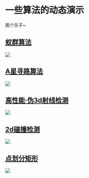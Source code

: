 # 一些算法的动态演示

图个乐子~

## [蚁群算法](/蚁群算法_py)
[![](https://tupian.li/images/2022/04/09/GIF-2022-4-9-11-07-20.gif)](/蚁群算法_py)

## [A星寻路算法](/A星寻路_cpp)
[![](https://tupian.li/images/2022/04/22/GIF-A.gif)](/A星寻路_cpp)

## [高性能·伪3d射线检测](/伪3D射线检测_cocos)
[![](https://tupian.li/images/2022/04/22/-1f680da5c6f8414bd.gif)](/伪3D射线检测_cocos)

## [2d碰撞检测](/碰撞检测_py)
[![](https://tupian.li/images/2022/04/22/GIF-.gif)](/碰撞检测_py)

## [点划分矩形](/点划分矩形_py)
[![](https://tupian.li/images/2022/04/22/image.png)](/点划分矩形_py)